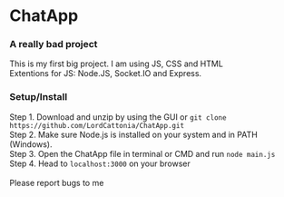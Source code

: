 # ChatApp
### A really bad project
This is my first big project. I am using JS, CSS and HTML<br>
Extentions for JS: Node.JS, Socket.IO and Express.
### Setup/Install
Step 1. Download and unzip by using the GUI or ```git clone https://github.com/LordCattonia/ChatApp.git```<br>
Step 2. Make sure Node.js is installed on your system and in PATH (Windows).<br>
Step 3. Open the ChatApp file in terminal or CMD and run ```node main.js```<br>
Step 4. Head to ```localhost:3000``` on your browser<br>
<br>Please report bugs to me
